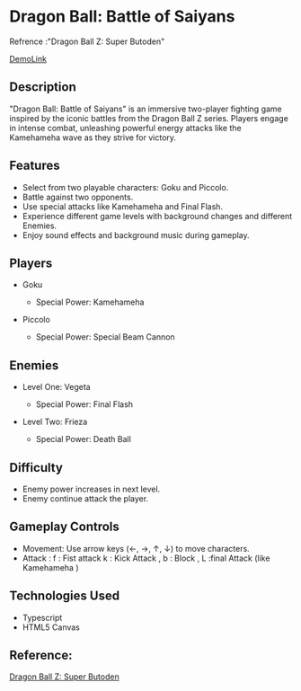 # Dragon Ball: Battle of Saiyans

Refrence :"Dragon Ball Z: Super Butoden"

[DemoLink](https://dragonballbattle.netlify.app/)

## Description

"Dragon Ball: Battle of Saiyans" is an immersive two-player fighting game inspired by the iconic battles from the Dragon Ball Z series. Players engage in intense combat, unleashing powerful energy attacks like the Kamehameha wave as they strive for victory.

## Features

- Select from two playable characters: Goku and Piccolo.
- Battle against two opponents.
- Use special attacks like Kamehameha and Final Flash.
- Experience different game levels with background changes and different Enemies.
- Enjoy sound effects and background music during gameplay.

## Players

- Goku

  - Special Power: Kamehameha

- Piccolo

  - Special Power: Special Beam Cannon

## Enemies

- Level One: Vegeta

  - Special Power: Final Flash

- Level Two: Frieza

  - Special Power: Death Ball

## Difficulty

- Enemy power increases in next level.
- Enemy continue attack the player.

## Gameplay Controls

- Movement: Use arrow keys (←, →, ↑, ↓) to move characters.
- Attack : f : Fist attack k : Kick Attack , b : Block , L :final Attack (like Kamehameha )

## Technologies Used

- Typescript
- HTML5 Canvas

## Reference:

[Dragon Ball Z: Super Butoden](https://www.youtube.com/watch?v=p47n9lm4ruY)
